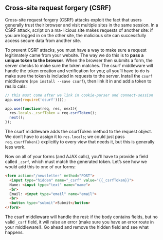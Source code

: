 ## Cross-site request forgery (CSRF)

Cross-site request forgery (CSRF) attacks exploit the fact that users generally trust their browser and visit multiple sites in the same session. In a CSRF attack, script on a ma‐ licious site makes requests of another site: if you are logged in on the other site, the malicious site can successfully access secure data from another site.

To prevent CSRF attacks, you must have a way to make sure a request legitimately came from your website. The way we do this is to **pass a unique token to the browser**. When the browser then submits a form, the server checks to make sure the token matches. The csurf middleware will handle the token creation and verification for you; all you’ll have to do is make sure the token is included in requests to the server. Install the `csurf` middleware (`npm install --save csurf`), then link it in and add a token to res.lo cals:

```js
// this must come after we link in cookie-parser and connect-session
app.use(require('csurf')());

app.use(function(req, res, next){
  res.locals._csrfToken = req.csrfToken();
  next();
});
```

The csurf middleware adds the csurfToken method to the request object. We don’t have to assign it to `res.locals`; we could just pass `req.csurfToken()` explicitly to every view that needs it, but this is generally less work.

Now on all of your forms (and AJAX calls), you'll have to provide a field called `_csrf`, which must match the generated token. Let’s see how we would add this to one of our forms:


```html
<form action="/newsletter" method="POST">
  <input type="hidden" name="_csrf" value="{{_csrfToken}}">
  Name: <input type="text" name="name">
  <br>
  Email: <input type="email" name="email">
  <br>
  <button type="submit">Submit</button>
</form>
```

The csurf middleware will handle the rest: if the body contains fields, but no valid `_csrf` field, it will raise an error (make sure you have an error route in your middleware!). Go ahead and remove the hidden field and see what happens.
